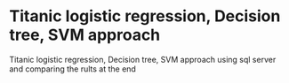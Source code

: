 # Titanic logistic regression, Decision tree, SVM approach
 Titanic logistic regression, Decision tree, SVM approach using sql server and comparing the rults at the end

